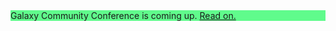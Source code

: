 <div class="row" style="background-color: #60FB8C">
    Galaxy Community Conference is coming up.
    <a href="/events/gcc2024/">
        Read on.
    </a>
</div>
